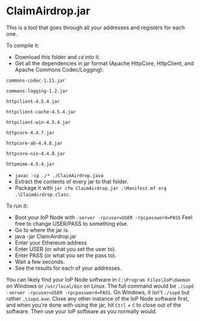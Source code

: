 # ClaimAirdrop.jar

This is a tool that goes through all your addresses and registers for each one.

To compile it:

- Download this folder and `cd` into it.
- Get all the dependencies in jar format (Apache HttpCore, HttpClient, and Apache Commons Codec/Logging):

```
commons-codec-1.11.jar

commons-logging-1.2.jar

httpclient-4.5.4.jar

httpclient-cache-4.5.4.jar

httpclient-win-4.5.4.jar

httpcore-4.4.7.jar

httpcore-ab-4.4.8.jar

httpcore-nio-4.4.8.jar

httpmime-4.5.4.jar
```

- `javac -cp ./* ./ClaimAirdrop.java`
- Extract the contents of every jar to that folder.
- Package it with `jar cfm ClaimAirdrop.jar .\Manifest.mf org .\ClaimAirdrop.class`.

To run it:

- Boot your IoP Node with `-server -rpcuser=USER -rpcpassword=PASS` Feel free to change USER/PASS to something else.
- Go to where the jar is.
- java -jar ClaimAirdrop.jar
- Enter your Ethereum address
- Enter USER (or what you set the user to).
- Enter PASS (or what you set the pass to).
- Wait a few seconds.
- See the results for each of your addresses.

You can likely find your IoP Node software in `C:\Program Files\IoP\daemon` on Windows or `/usr/local/bin` on Linux. The full command would be `./iopd -server -rpcuser=USER -rpcpassword=PASS`. On Windows, it isn't `./iopd` but rather `.\iopd.exe`. Close any other instance of the IoP Node software first, and when you're done with using the jar, hit `Ctrl` + `C` to close out of the software. Then use your IoP software as you normally would.
